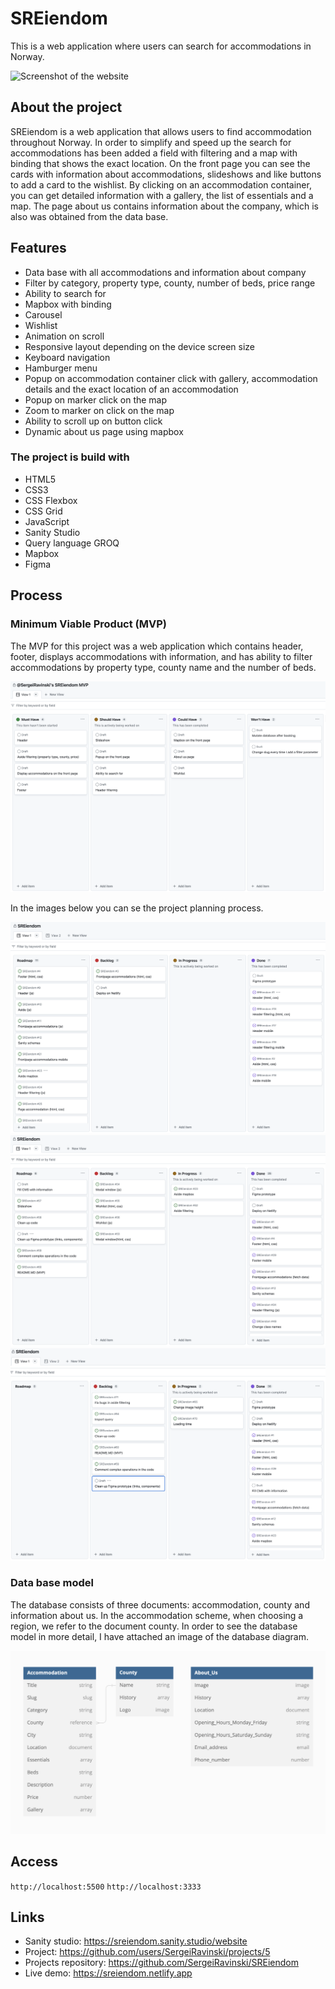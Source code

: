 # SREiendom

This is a web application where users can search for accommodations in Norway.

![Screenshot of the website](/_app/assets/images/sreiendom_screenshot.png)

## About the project

SREiendom is a web application that allows users to find accommodation throughout Norway. In order to simplify and speed up the search for accommodations has been added a field with filtering and a map with binding that shows the exact location. On the front page you can see the cards with information about accommodations, slideshows and like buttons to add a card to the wishlist. By clicking on an accommodation container, you can get detailed information with a gallery, the list of essentials and a map. The page about us contains information about the company, which is also was obtained from the data base.

## Features

-   Data base with all accommodations and information about company
-   Filter by category, property type, county, number of beds, price range
-   Ability to search for
-   Mapbox with binding
-   Carousel
-   Wishlist
-   Animation on scroll
-   Responsive layout depending on the device screen size
-   Keyboard navigation
-   Hamburger menu
-   Popup on accommodation container click with gallery, accommodation details and the exact location of an accommodation
-   Popup on marker click on the map
-   Zoom to marker on click on the map
-   Ability to scroll up on button click
-   Dynamic about us page using mapbox

### The project is build with

-   HTML5
-   CSS3
-   CSS Flexbox
-   CSS Grid
-   JavaScript
-   Sanity Studio
-   Query language GROQ
-   Mapbox
-   Figma

## Process

### Minimum Viable Product (MVP)

The MVP for this project was a web application which contains header, footer, displays accommodations with information, and has ability to filter accommodations by property type, county name and the number of beds.

![MVP](/_app/assets/images/mvp.jpeg)

In the images below you can se the project planning process.

![Screenshot of the GitHub project](/_app/assets/images/github_project_first.jpeg)
![Screenshot of the GitHub project](/_app/assets/images/github_project_second.jpeg)
![Screenshot of the GitHub project](/_app/assets/images/github_project_third.jpeg)

### Data base model

The database consists of three documents: accommodation, county and information about us. In the accommodation scheme, when choosing a region, we refer to the document county. In order to see the database model in more detail, I have attached an image of the database diagram.

![Data base model](/_app/assets/images/data_base_model.jpeg)

## Access

`http://localhost:5500`
`http://localhost:3333`

## Links

-   Sanity studio: https://sreiendom.sanity.studio/website
-   Project: https://github.com/users/SergeiRavinski/projects/5
-   Projects repository: https://github.com/SergeiRavinski/SREiendom
-   Live demo: https://sreiendom.netlify.app
